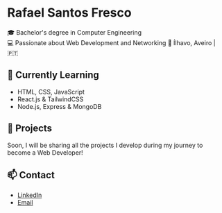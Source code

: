 # Rafael Santos Fresco

🎓 Bachelor's degree in Computer Engineering  
💻 Passionate about Web Development and  Networking
📍 Ílhavo, Aveiro | 🇵🇹

## 🚀 Currently Learning

- HTML, CSS, JavaScript
- React.js & TailwindCSS
- Node.js, Express & MongoDB

## 📁 Projects

Soon, I will be sharing all the projects I develop during my journey to become a Web Developer!

## 📫 Contact

- [LinkedIn](https://www.linkedin.com/in/rafael-fresco-87136b310/)
- [Email](mailto:rafaasfrescoo@gmail.com)
